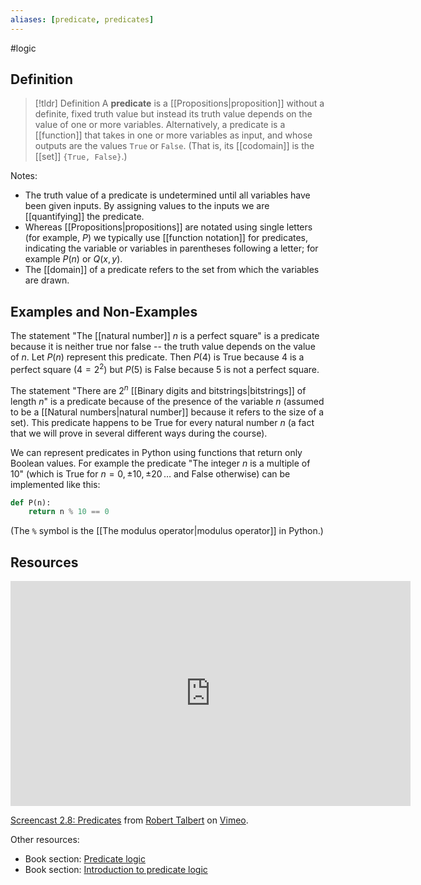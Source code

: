 ```yaml
---
aliases: [predicate, predicates]
--- 
```


#logic 

## Definition 

> [!tldr] Definition
> A **predicate** is a [[Propositions|proposition]] without a definite, fixed truth value but instead its truth value depends on the value of one or more variables. Alternatively, a predicate is a [[function]] that takes in one or more variables as input, and whose outputs are the values `True` or `False`. (That is, its [[codomain]] is the [[set]] `{True, False}`.)

Notes: 
- The truth value of a predicate is undetermined until all variables have been given inputs. By assigning values to the inputs we are [[quantifying]] the predicate. 
- Whereas [[Propositions|propositions]] are notated using single letters (for example, $P$) we typically use [[function notation]] for predicates, indicating the variable or variables in parentheses following a letter; for example $P(n)$ or $Q(x,y)$. 
- The [[domain]] of a predicate refers to the set from which the variables are drawn. 

## Examples and Non-Examples

The statement "The [[natural number]] $n$ is a perfect square" is a predicate because it is neither true nor false -- the truth value depends on the value of $n$. Let $P(n)$ represent this predicate. Then $P(4)$ is True because $4$ is a perfect square ($4 = 2^2$) but $P(5)$ is False because $5$ is not a perfect square. 

The statement "There are $2^n$ [[Binary digits and bitstrings|bitstrings]] of length $n$" is a predicate because of the presence of the variable $n$ (assumed to be a [[Natural numbers|natural number]] because it refers to the size of a set). This predicate happens to be True for every natural number $n$ (a fact that we will prove in several different ways during the course). 

We can represent predicates in Python using functions that return only Boolean values. For example the predicate "The integer $n$ is a multiple of 10" (which is True for $n = 0, \pm 10, \pm 20\, \dots$ and False otherwise) can be implemented like this: 
```python
def P(n): 
	return n % 10 == 0
```
(The `%` symbol is the [[The modulus operator|modulus operator]] in Python.)

## Resources 

<iframe src="https://player.vimeo.com/video/598881354?h=33c858ee70" width="640" height="360" frameborder="0" allow="autoplay; fullscreen; picture-in-picture" allowfullscreen></iframe>
<p><a href="https://vimeo.com/598881354">Screencast 2.8: Predicates</a> from <a href="https://vimeo.com/user132700952">Robert Talbert</a> on <a href="https://vimeo.com">Vimeo</a>.</p>

Other resources: 
- Book section: [Predicate logic](<https://math.libretexts.org/Bookshelves/Combinatorics_and_Discrete_Mathematics/A_Cool_Brisk_Walk_Through_Discrete_Mathematics_(Davies)/08%3A_Logic/8.2%3A_Predicate_logic>)
- Book section: [Introduction to predicate logic](https://www.cs.odu.edu/~toida/nerzic/content/logic/pred_logic/intr_to_pred_logic.html)

